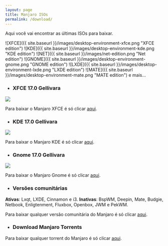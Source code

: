 ```yaml
---
layout: page
title: Manjaro ISOs
permalink: /download/
---
```


<p style="text-align: justify;">Aqui você vai encontrar as últimas ISOs para baixar.</p>

 ![XFCE]({{ site.baseurl }}/images/desktop-environment-xfce.png "XFCE edition")
 ![KDE]({{ site.baseurl }}/images/desktop-environment-kde.png "KDE edition")
 ![NET]({{ site.baseurl }}/images/net-edition.png "Net edition")
 ![GNOME]({{ site.baseurl }}/images/desktop-environment-gnome.png "GNOME edition")
 ![LXDE]({{ site.baseurl }}/images/desktop-environment-lxde.png "LXDE edition")
 ![MATE]({{ site.baseurl }}/images/desktop-environment-mate.png "MATE edition")
e mais...

* ### XFCE 17.0 Gellivara

<img src="https://manjaro.org/wp-content/uploads/2017/03/xfce-170.png">

Para baixar o Manjaro XFCE é só clicar [aqui](https://manjaro.org/get-manjaro/). 

* ### KDE 17.0 Gellivara

<img src="https://manjaro.org/wp-content/uploads/2017/03/kde-170.png">

Para baixar o Manjaro KDE é só clicar [aqui](https://manjaro.org/get-manjaro/).

* ### Gnome 17.0 Gellivara

<img src="http://www.auplod.com/u/dalpuo956d6.png">

Para baixar o Manjaro Gnome é só clicar [aqui](https://manjaro.org/get-manjaro/).

* ### Versões comunitárias

<p style="text-align: justify;"><strong>Ativas</strong>: Lxqt, LXDE, Cinnamon e i3. <strong>Inativas</strong>: BspWM, Deepin, Mate, Budgie, Netbook, Enligtenment, Fluxbox, Openbox, JWM e PekWM. </p>

Para baixar qualquer versão comunitária do Manjaro é só clicar [aqui](https://sourceforge.net/projects/manjarolinux/files/community/).

* ### Download Manjaro Torrents

Para baixar qualquer torrent do Manjaro é só clicar [aqui](https://sourceforge.net/projects/manjarotorrents/).
